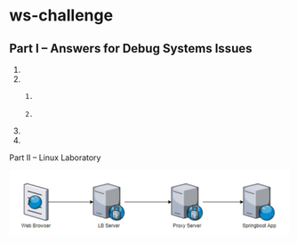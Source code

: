 # ws-challenge

>  


## Part I – Answers for Debug Systems Issues

1. 

2. 

		1. 

		2. 


3. 


4. 



Part II – Linux Laboratory

![A test image](lb.png)